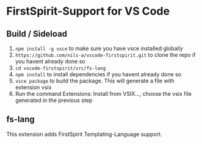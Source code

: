 # FirstSpirit-Support for VS Code

## Build / Sideload

1. `npm install -g vsce` to make sure you have vsce installed globally
2. `https://github.com/nils-a/vscode-firstspirit.git` to clone the repo if you havent already done so
3. `cd vscode-firstspirit/src/fs-lang`
4. `npm install` to install dependencies if you havent already done so
5. `vsce package` to build the package. This will generate a file with extension vsix
6. Run the command Extensions: Install from VSIX..., choose the vsix file generated in the previous step


## fs-lang
This extension adds FirstSpirit Templating-Language support.